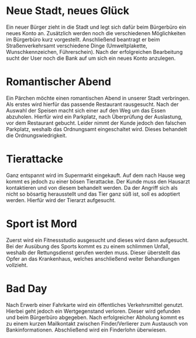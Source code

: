 # Neue Stadt, neues Glück

Ein neuer Bürger zieht in die Stadt und legt sich dafür beim Bürgerbüro ein neues Konto an. Zusätzlich werden noch die verschiedenen Möglichkeiten im Bürgerbüro kurz vorgestellt. Anschließend beantragt er beim Straßenverkehrsamt verschiedene Dinge (Umweltplakette, Wunschkennzeichen, Führerschein). Nach der erfolgreichen Bearbeitung sucht der User noch die Bank auf um sich ein neues Konto anzulegen.



# Romantischer Abend

Ein Pärchen möchte einen romantischen Abend in unserer Stadt verbringen. Als erstes wird hierfür das passende Restaurant rausgesucht. Nach der Auswahl der Speisen macht sich einer auf den Weg um das Essen abzuholen. Hierfür wird ein Parkplatz, nach Überprüfung der Auslastung, vor dem Restaurant gebucht. Leider nimmt der Kunde jedoch den falschen Parkplatz, weshalb das Ordnungsamt eingeschaltet wird. Dieses behandelt die Ordnungswiedrigkeit.



# Tierattacke

Ganz entspannt wird im Supermarkt eingekauft. Auf dem nach Hause weg kommt es jedoch zu einer bösen Tierattacke. Der Kunde muss den Hausarzt kontaktieren und von diesem behandelt werden. Da der Angriff sich als nicht so bösartig herausstellt und das Tier ganz süß ist, soll es adoptiert werden. Hierfür wird der Tierarzt aufgesucht.



# Sport ist Mord

Zuerst wird ein Fitnessstudio ausgesucht und dieses wird dann aufgesucht. Bei der Ausübung des Sports kommt es zu einem schlimmen Unfall, weshalb der Rettungsdienst gerufen werden muss.  Dieser überstellt das Opfer an das Krankenhaus, welches anschließend weiter Behandlungen vollzieht.

# Bad Day

Nach Erwerb einer Fahrkarte wird ein öffentliches Verkehrsmittel genutzt. Hierbei geht jedoch ein Wertgegenstand verloren. Dieser wird gefunden und beim Bürgerbüro abgegeben. Nach erfolgreicher Abholung kommt es zu einem kurzen Mailkontakt zwischen Finder/Verlierer zum Austausch von Bankinformationen. Abschließend wird ein Finderlohn überwiesen.